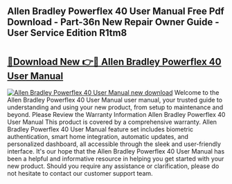## Allen Bradley Powerflex 40 User Manual Free Pdf Download - Part-36n New Repair Owner Guide - User Service Edition R1tm8

# <h2><a href="http://bc15525.oget.top/?id=Allen+Bradley+Powerflex+40+User+Manual">🔗Download New 👉🔴 Allen Bradley Powerflex 40 User Manual</a></h2>

[![Allen Bradley Powerflex 40 User Manual new download](https://i.imgur.com/5g1atiW.png)](http://bc15525.oget.top/?id=Allen+Bradley+Powerflex+40+User+Manual)
Welcome to the Allen Bradley Powerflex 40 User Manual user manual, your trusted guide to understanding and using your new product, from setup to maintenance and beyond. Please Review the Warranty Information Allen Bradley Powerflex 40 User Manual This product is covered by a comprehensive warranty. Allen Bradley Powerflex 40 User Manual feature set includes biometric authentication, smart home integration, automatic updates, and personalized dashboard, all accessible through the sleek and user-friendly interface. It's our hope that the Allen Bradley Powerflex 40 User Manual has been a helpful and informative resource in helping you get started with your new product. Should you require any assistance or clarification, please do not hesitate to contact our customer support team.
